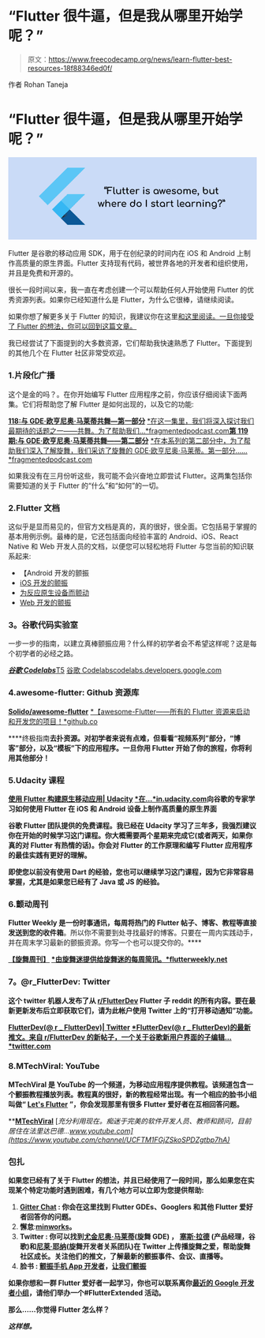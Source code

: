 # “Flutter 很牛逼，但是我从哪里开始学呢？”

> 原文：<https://www.freecodecamp.org/news/learn-flutter-best-resources-18f88346ed0f/>

作者 Rohan Taneja

# “Flutter 很牛逼，但是我从哪里开始学呢？”

![1*Py7Id9oB7dNc9QeX0ouVWw](img/ab8afb50642f7e2d6b5dad9f577b9237.png)

Flutter 是谷歌的移动应用 SDK，用于在创纪录的时间内在 iOS 和 Android 上制作高质量的原生界面。Flutter 支持现有代码，被世界各地的开发者和组织使用，并且是免费和开源的。

很长一段时间以来，我一直在考虑创建一个可以帮助任何人开始使用 Flutter 的优秀资源列表。如果你已经知道什么是 Flutter，为什么它很棒，请继续阅读。

如果你想了解更多关于 Flutter 的知识，我建议你在这里[和这里](https://flutter.io/)[阅读。一旦你接受了 Flutter 的想法，你可以回到这篇文章。](https://hackernoon.com/whats-revolutionary-about-flutter-946915b09514)

我已经尝试了下面提到的大多数资源，它们帮助我快速熟悉了 Flutter。下面提到的其他几个在 Flutter 社区非常受欢迎。

### 1.片段化广播

这个是金的吗？。在你开始编写 Flutter 应用程序之前，你应该仔细阅读下面两集。它们将帮助您了解 Flutter 是如何出现的，以及它的功能:

[**118:与 GDE·欧亨尼奥·马莱蒂共舞—第一部分**](http://fragmentedpodcast.com/episodes/118/)
[*在这一集里，我们将深入探讨我们最期待的话题之一——共舞。为了帮助我们…*fragmentedpodcast.com](http://fragmentedpodcast.com/episodes/118/)[**第 119 期:与 GDE·欧亨尼奥·马莱蒂共舞——第二部分**](http://fragmentedpodcast.com/episodes/119/)
[*在本系列的第二部分中，为了帮助我们深入了解旋舞，我们采访了旋舞的 GDE·欧亨尼奥·马莱蒂。第一部分……*fragmentedpodcast.com](http://fragmentedpodcast.com/episodes/119/)

如果我没有在三月份听这些，我可能不会兴奋地立即尝试 Flutter。这两集包括你需要知道的关于 Flutter 的“什么”和“如何”的一切。

### 2.Flutter 文档

这似乎是显而易见的，但官方文档是真的，真的很好，很全面。它包括易于掌握的基本用例示例。最棒的是，它还包括面向经验丰富的 Android、iOS、React Native 和 Web 开发人员的文档，以便您可以轻松地将 Flutter 与您当前的知识联系起来:

*   【Android 开发的颤振
*   [iOS 开发的颤振](https://flutter.io/flutter-for-ios/)
*   [为反应原生设备而颤动](https://flutter.io/flutter-for-react-native/)
*   [Web 开发的颤振](https://flutter.io/web-analogs/)

### **3。谷歌代码实验室**

一步一步的指南，以建立真棒颤振应用？什么样的初学者会不希望这样呢？这是每个初学者的必经之路。

[***谷歌 Codelabs***T5](https://codelabs.developers.google.com/?cat=Flutter) [谷歌 Codelabscodelabs.developers.google.com](https://codelabs.developers.google.com/?cat=Flutter)

### 4.awesome-flutter: Github 资源库

[**Solido/awesome-flutter**](https://github.com/Solido/awesome-flutter)
[*【awesome-Flutter——所有的 Flutter 资源来启动和开发您的项目！*github.co](https://github.com/Solido/awesome-flutter)

****终极指南**去扑资源。对初学者来说有点难，但看看“视频系列”部分，“博客”部分，以及“模板”下的应用程序。一旦你用 Flutter 开始了你的旅程，你将利用其他部分！**

### **5.Udacity 课程**

**[**使用 Flutter 构建原生移动应用| Udacity**](https://in.udacity.com/course/build-native-mobile-apps-with-flutter--ud905)
[*在…*in.udacity.com](https://in.udacity.com/course/build-native-mobile-apps-with-flutter--ud905)向谷歌的专家学习如何使用 Flutter 在 iOS 和 Android 设备上制作高质量的原生界面**

**谷歌 Flutter 团队提供的免费课程。我已经在 Udacity 学习了三年多，我强烈建议你在开始的时候学习这门课程。你大概需要两个星期来完成它(或者两天，如果你真的对 Flutter 有热情的话)。你会对 Flutter 的工作原理和编写 Flutter 应用程序的最佳实践有更好的理解。**

**即使您以前没有使用 Dart 的经验，您也可以继续学习这门课程，因为它非常容易掌握，尤其是如果您已经有了 Java 或 JS 的经验。**

### **6.颤动周刊**

**Flutter Weekly 是一份时事通讯，每周将热门的 Flutter 帖子、博客、教程等直接发送到您的收件箱**。所以你不需要到处寻找最好的博客。只要在一周内实践动手，并在周末学习最新的颤振资源。你写一个也可以提交你的。****

**[**【旋舞周刊】**](https://flutterweekly.net/)
[*由旋舞迷提供给旋舞迷的每周简讯。*flutterweekly.net](https://flutterweekly.net/)**

### ****7。@r_FlutterDev: Twitter****

**这个 twitter 机器人发布了从 [r/FlutterDev](https://www.reddit.com/r/FlutterDev/) Flutter 子 reddit 的所有内容。要在最新更新发布后立即获取它们，请为此帐户使用 Twitter 上的“打开移动通知”功能。**

**[**FlutterDev(@ r _ FlutterDev)| Twitter**](https://twitter.com/r_flutterdev?lang=en)
[*FlutterDev(@ r _ FlutterDev)的最新推文。来自 r/FlutterDev 的新帖子，一个关于谷歌新用户界面的子编辑…*twitter.com](https://twitter.com/r_flutterdev?lang=en)**

### **8.MTechViral: YouTube**

**MTechViral 是 YouTube 的一个频道，为移动应用程序提供教程。该频道包含一个颤振教程播放列表。教程真的很好，新的教程经常出现。有一个相应的脸书小组叫做“ [Let's Flutter](https://www.facebook.com/groups/425920117856409/) ”，你会发现那里有很多 Flutter 爱好者在互相回答问题。**

**[**MTechViral**](https://www.youtube.com/channel/UCFTM1FGjZSkoSPDZgtbp7hA)
[*充分利用现在。痴迷于完美的软件开发人员、教师和顾问，目前居住在法里达巴德…*www.youtube.com](https://www.youtube.com/channel/UCFTM1FGjZSkoSPDZgtbp7hA)**

### **包扎**

**如果您已经有了关于 Flutter 的想法，并且已经使用了一段时间，那么如果您在实现某个特定功能时遇到困难，有几个地方可以立即为您提供帮助:**

1.  **[Gitter Chat](https://gitter.im/flutter/flutter) **:** 你会在这里找到 Flutter GDEs、Googlers 和其他 Flutter 爱好者回答你的问题。**
2.  **懈怠**:**[minworks](https://mindorks.com/join-community)。**
3.  **Twitter **:** 你可以找到[尤金尼奥·马莱蒂](https://twitter.com/workingkills)(旋舞 GDE) **，** [塞斯·拉德](http://twitter.com/@sethladd) (产品经理，谷歌)和[尼莱·耶纳](http://twitter.com/nlycskn)(旋舞开发者关系团队)在 Twitter 上传播旋舞之爱，帮助旋舞社区成长。关注他们的推文，了解最新的颤振事件、会议、直播等。**
4.  **脸书 **:** [颤振手机 App 开发者](https://www.facebook.com/groups/392934177836346/)，[让我们颤振](https://www.facebook.com/groups/425920117856409/)**

**如果你想和一群 Flutter 爱好者一起学习，你也可以联系离你[最近的 Google 开发者小组](https://developers.google.com/programs/community/gdg/directory/)，请他们举办一个#FlutterExtended 活动。**

**那么……你觉得 Flutter 怎么样？**

***这样想。***